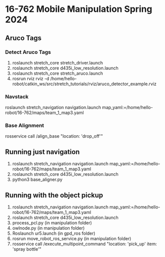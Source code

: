 # 16-762 Mobile Manipulation Spring 2024

## Aruco Tags


### Detect Aruco Tags 
1. roslaunch stretch_core stretch_driver.launch
2. roslaunch stretch_core d435i_low_resolution.launch
3. roslaunch stretch_core stretch_aruco.launch
4. rosrun rviz rviz -d /home/hello-robot/catkin_ws/src/stretch_tutorials/rviz/aruco_detector_example.rviz

### Navstack 
roslaunch stretch_navigation navigation.launch map_yaml:=/home/hello-robot/16-762/maps/team_1_map3.yaml

### Base Alignment 
rosservice call /align_base "location: 'drop_off'"


## Running just navigation 
1. roslaunch stretch_navigation navigation.launch map_yaml:=/home/hello-robot/16-762/maps/team_1_map3.yaml
2. roslaunch stretch_core d435i_low_resolution.launch
3. python3 base_aligner.py

## Running with the object pickup 
1. roslaunch stretch_navigation navigation.launch map_yaml:=/home/hello-robot/16-762/maps/team_1_map3.yaml
2. roslaunch stretch_core d435i_low_resolution.launch
3. process_pcl.py (in manipulation folder)
4. owlnode.py (in manipulation folder)
5. Roslaunch ur5.launch (in gpd_ros folder)
6. rosrun move_robot_ros_service.py (in manipulation folder)
7. rosservice call /execute_multipoint_command "location: 'pick_up' item: 'spray bottle'"






   








